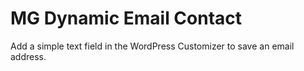 # MG Dynamic Email Contact

Add a simple text field in the WordPress Customizer to save an email address. 